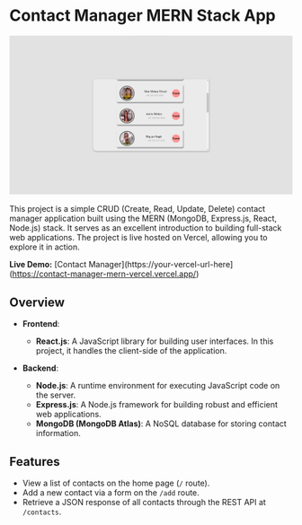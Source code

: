# Contact Manager MERN Stack App

![Contact Manager](/screenshot.png)

This project is a simple CRUD (Create, Read, Update, Delete) contact manager application built using the MERN (MongoDB, Express.js, React, Node.js) stack. It serves as an excellent introduction to building full-stack web applications. The project is live hosted on Vercel, allowing you to explore it in action.

**Live Demo:** [Contact Manager](https://your-vercel-url-here](https://contact-manager-mern-vercel.vercel.app/)

## Overview

- **Frontend**:
  - **React.js**: A JavaScript library for building user interfaces. In this project, it handles the client-side of the application.

- **Backend**:
  - **Node.js**: A runtime environment for executing JavaScript code on the server.
  - **Express.js**: A Node.js framework for building robust and efficient web applications.
  - **MongoDB (MongoDB Atlas)**: A NoSQL database for storing contact information.

## Features

- View a list of contacts on the home page (`/` route).
- Add a new contact via a form on the `/add` route.
- Retrieve a JSON response of all contacts through the REST API at `/contacts`.
